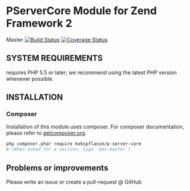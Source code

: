 # PServerCore Module for Zend Framework 2

Master
[![Build Status](https://travis-ci.org/kokspflanze/PServerCore.svg?branch=master)](https://travis-ci.org/kokspflanze/PServerCore)
[![Coverage Status](https://coveralls.io/repos/github/kokspflanze/PServerCore/badge.svg?branch=master)](https://coveralls.io/github/kokspflanze/PServerCore?branch=master)

## SYSTEM REQUIREMENTS

requires PHP 5.5 or later; we recommend using the latest PHP version whenever possible.

## INSTALLATION

### Composer

Installation of this module uses composer. For composer documentation, please refer to
[getcomposer.org](http://getcomposer.org/).

```sh
php composer.phar require kokspflanze/p-server-core
# (When asked for a version, type `dev-master`)
```

## Problems or improvements

Please write an issue or create a pull-request @ GitHub